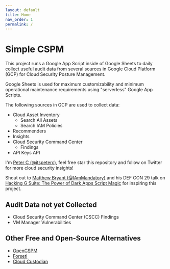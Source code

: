 ```yaml
---
layout: default
title: Home
nav_order: 1
permalink: /
---
```


Simple CSPM
====
This project runs a Google App Script inside of Google Sheets to daily collect useful audit
data from several sources in Google Cloud Platform (GCP) for Cloud Security Posture Management.

Google Sheets is used for maximum customizability and minimum operational maintenance requirements
using "serverless" Google App Scripts.

The following sources in GCP are used to collect data:
* Cloud Asset Inventory
    * Search All Assets
    * Search IAM Policies
* Recommenders
* Insights
* Cloud Security Command Center
    * Findings
* API Keys API

I'm [Peter C (@itspeterc)](https://twitter.com/itspeterc), feel free star this repository and follow on Twitter for more cloud security insights!

Shout out to [Matthew Bryant (@IAmMandatory)](https://twitter.com/IAmMandatory) and his DEF CON 29 talk on
[Hacking G Suite: The Power of Dark Apps Script Magic](https://www.youtube.com/watch?v=6AsVUS79gLw) for inspiring this project.


## Audit Data not yet Collected
* Cloud Security Command Center (CSCC) Findings
* VM Manager Vulnerabilities

## Other Free and Open-Source Alternatives
* [OpenCSPM](https://github.com/OpenCSPM/opencspm)
* [Forseti](https://forsetisecurity.org)
* [Cloud Custodian](https://cloudcustodian.io)
